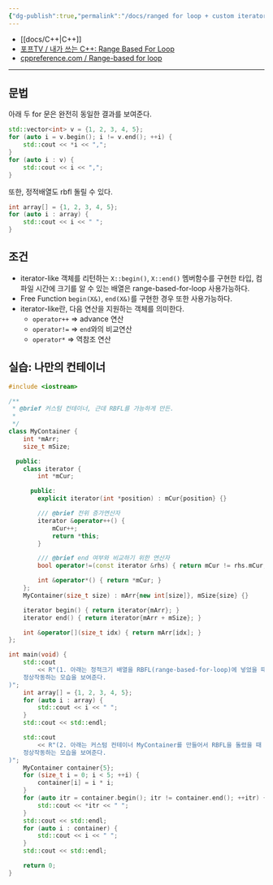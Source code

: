 ```yaml
---
{"dg-publish":true,"permalink":"/docs/ranged for loop + custom iterator and container {C++11}/","title":"ranged for loop + custom iterator and container {C++11}"}
---
```


- [[docs/C++\|C++]]
- [포프TV / 내가 쓰는 C++: Range Based For Loop](https://youtu.be/sVoz36DYK5s)
- [cppreference.com / Range-based for loop](https://en.cppreference.com/w/cpp/language/range-for)
---

## 문법

아래 두 for 문은 완전히 동일한 결과를 보여준다.

```cpp
std::vector<int> v = {1, 2, 3, 4, 5};
for (auto i = v.begin(); i != v.end(); ++i) {
	std::cout << *i << ",";
}
for (auto i : v) {
	std::cout << i << ",";
}
```

또한, 정적배열도 rbfl 돌릴 수 있다.

```cpp
int array[] = {1, 2, 3, 4, 5};
for (auto i : array) {
	std::cout << i << " ";
}
```

## 조건

- iterator-like 객체를 리턴하는 `X::begin()`, `X::end()` 멤버함수를 구현한 타입, 컴파일 시간에 크기를 알 수 있는 배열은 range-based-for-loop 사용가능하다.
- Free Function `begin(X&)`, `end(X&)`를 구현한 경우 또한 사용가능하다.
- iterator-like란, 다음 연산을 지원하는 객체를 의미한다.
	- `operator++` => advance 연산
	- `operator!=` => `end`와의 비교연산
	- `operator*` => 역참조 연산

## 실습: 나만의 컨테이너

```cpp
#include <iostream>

/**
 * @brief 커스텀 컨테이너, 근데 RBFL를 가능하게 만든.
 *
 */
class MyContainer {
    int *mArr;
    size_t mSize;

  public:
    class iterator {
        int *mCur;

      public:
        explicit iterator(int *position) : mCur{position} {}

        /// @brief 전위 증가연산자
        iterator &operator++() {
            mCur++;
            return *this;
        }

        /// @brief end 여부와 비교하기 위한 연산자
        bool operator!=(const iterator &rhs) { return mCur != rhs.mCur; }

        int &operator*() { return *mCur; }
    };
    MyContainer(size_t size) : mArr{new int[size]}, mSize{size} {}

    iterator begin() { return iterator{mArr}; }
    iterator end() { return iterator{mArr + mSize}; }

    int &operator[](size_t idx) { return mArr[idx]; }
};

int main(void) {
    std::cout
        << R"(1. 아래는 정적크기 배열을 RBFL(range-based-for-loop)에 넣었을 때
    정상작동하는 모습을 보여준다.
)";
    int array[] = {1, 2, 3, 4, 5};
    for (auto i : array) {
        std::cout << i << " ";
    }
    std::cout << std::endl;

    std::cout
        << R"(2. 아래는 커스텀 컨테이너 MyContainer를 만들어서 RBFL을 돌렸을 때
    정상작동하는 모습을 보여준다.
)";
    MyContainer container{5};
    for (size_t i = 0; i < 5; ++i) {
        container[i] = i * i;
    }
    for (auto itr = container.begin(); itr != container.end(); ++itr) {
        std::cout << *itr << " ";
    }
    std::cout << std::endl;
    for (auto i : container) {
        std::cout << i << " ";
    }
    std::cout << std::endl;

    return 0;
}
```
